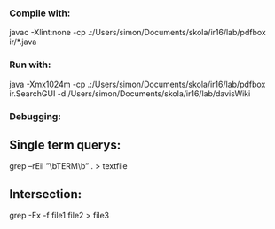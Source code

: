 ### Compile with: ###

javac -Xlint:none -cp .:/Users/simon/Documents/skola/ir16/lab/pdfbox ir/*.java

### Run with: ###

java -Xmx1024m -cp .:/Users/simon/Documents/skola/ir16/lab/pdfbox ir.SearchGUI
-d /Users/simon/Documents/skola/ir16/lab/davisWiki

### Debugging: ###

## Single term querys: ##

grep –rEil ”\bTERM\b” . > textfile

## Intersection: ##

grep -Fx -f file1 file2 > file3
